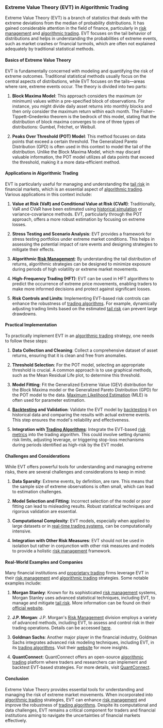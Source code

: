 ### Extreme Value Theory (EVT) in Algorithmic Trading

Extreme Value Theory (EVT) is a branch of statistics that deals with the extreme deviations from the median of probability distributions. It has gained considerable attention in the field of finance, particularly in [risk management](../r/risk_management.md) and [algorithmic trading](../a/algorithmic_trading.md). EVT focuses on the tail behavior of distributions and helps in understanding the probabilities of extreme events, such as market crashes or financial turmoils, which are often not explained adequately by traditional statistical methods.

#### Basics of Extreme Value Theory

EVT is fundamentally concerned with modeling and quantifying the risk of extreme outcomes. Traditional statistical methods usually focus on the central aspects of distributions, while EVT focuses on the tails—areas where rare, extreme events occur. The theory is divided into two parts:

1. **Block Maxima Model**: This approach considers the maximum (or minimum) values within a pre-specified block of observations. For instance, you might divide daily asset returns into monthly blocks and then only consider the maximum return within each month. The Fisher–Tippett–Gnedenko theorem is the bedrock of this model, stating that the distribution of block maxima converges to one of three types of distributions: Gumbel, Fréchet, or Weibull.

2. **Peaks Over Threshold (POT) Model**: This method focuses on data points that exceed a certain threshold. The Generalized Pareto Distribution (GPD) is often used in this context to model the tail of the distribution. Unlike the Block Maxima Model, which may discard valuable information, the POT model utilizes all data points that exceed the threshold, making it a more data-efficient method.

#### Applications in Algorithmic Trading

EVT is particularly useful for managing and understanding the [tail risk](../t/tail_risk.md) in financial markets, which is an essential aspect of [algorithmic trading](../a/algorithmic_trading.md). Various applications in this context include:

1. **Value at Risk (VaR) and Conditional Value at Risk (CVaR)**: Traditionally, VaR and CVaR have been estimated using [historical simulation](../h/historical_simulation.md) or variance-covariance methods. EVT, particularly through the POT approach, offers a more robust estimation by focusing on extreme losses.

2. **Stress Testing and Scenario Analysis**: EVT provides a framework for stress testing portfolios under extreme market conditions. This helps in assessing the potential impact of rare events and designing strategies to mitigate their effects.

3. **Algorithmic [Risk Management](../r/risk_management.md)**: By understanding the tail distribution of returns, algorithmic strategies can be designed to minimize exposure during periods of high volatility or extreme market movements.

4. **High-Frequency Trading (HFT)**: EVT can be used in HFT algorithms to predict the occurrence of extreme price movements, enabling traders to make more informed decisions and protect against significant losses.

5. **Risk Controls and Limits**: Implementing EVT-based risk controls can enhance the robustness of [trading algorithms](../t/trading_algorithms.md). For example, dynamically adjusting trading limits based on the estimated [tail risk](../t/tail_risk.md) can prevent large drawdowns.

#### Practical Implementation

To practically implement EVT in an [algorithmic trading](../a/algorithmic_trading.md) strategy, one needs to follow these steps:

1. **Data Collection and Cleaning**: Collect a comprehensive dataset of asset returns, ensuring that it is clean and free from anomalies.

2. **Threshold Selection**: For the POT model, selecting an appropriate threshold is crucial. A common approach is to use graphical methods, such as the Mean Residual Life plot, to determine this threshold.

3. **Model Fitting**: Fit the Generalized Extreme Value (GEV) distribution for the Block Maxima model or the Generalized Pareto Distribution (GPD) for the POT model to the data. [Maximum Likelihood Estimation](../m/maximum_likelihood_estimation.md) (MLE) is often used for parameter estimation.

4. **[Backtesting](../b/backtesting.md) and Validation**: Validate the EVT model by [backtesting](../b/backtesting.md) it on historical data and comparing the results with actual extreme events. This step ensures the model's reliability and effectiveness.

5. **Integration with [Trading Algorithms](../t/trading_algorithms.md)**: Integrate the EVT-based [risk metrics](../r/risk_metrics.md) into the trading algorithm. This could involve setting dynamic risk limits, adjusting leverage, or triggering stop-loss mechanisms during periods identified as high-risk by the EVT model.

#### Challenges and Considerations

While EVT offers powerful tools for understanding and managing extreme risks, there are several challenges and considerations to keep in mind:

1. **Data Sparsity**: Extreme events, by definition, are rare. This means that the sample size of extreme observations is often small, which can lead to estimation challenges.

2. **Model Selection and Fitting**: Incorrect selection of the model or poor fitting can lead to misleading results. Robust statistical techniques and rigorous validation are essential.

3. **Computational Complexity**: EVT models, especially when applied to large datasets or in [real-time trading systems](../r/real-time_trading_systems.md), can be computationally intensive.

4. **Integration with Other Risk Measures**: EVT should not be used in isolation but rather in conjunction with other risk measures and models to provide a holistic [risk management](../r/risk_management.md) framework.

#### Real-World Examples and Companies

Many financial institutions and [proprietary trading](../p/proprietary_trading.md) firms leverage EVT in their [risk management](../r/risk_management.md) and [algorithmic trading](../a/algorithmic_trading.md) strategies. Some notable examples include:

1. **Morgan Stanley**: Known for its sophisticated [risk management](../r/risk_management.md) systems, Morgan Stanley uses advanced statistical techniques, including EVT, to manage and mitigate [tail risk](../t/tail_risk.md). More information can be found on their [official website](https://www.morganstanley.com/).

2. **J.P. Morgan**: J.P. Morgan's [Risk Management](../r/risk_management.md) division employs a variety of advanced methods, including EVT, to assess and control risk in their trading operations. Details can be accessed [here](https://www.jpmorgan.com/).

3. **Goldman Sachs**: Another major player in the financial industry, Goldman Sachs integrates advanced risk modeling techniques, including EVT, in its [trading algorithms](../t/trading_algorithms.md). Visit their [website](https://www.goldmansachs.com/) for more insights.

4. **QuantConnect**: QuantConnect offers an open-source [algorithmic trading](../a/algorithmic_trading.md) platform where traders and researchers can implement and backtest EVT-based strategies. For more details, visit [QuantConnect](https://www.quantconnect.com/).

#### Conclusion

Extreme Value Theory provides essential tools for understanding and managing the risk of extreme market movements. When incorporated into [algorithmic trading](../a/algorithmic_trading.md) strategies, EVT can enhance [risk management](../r/risk_management.md) and improve the robustness of [trading algorithms](../t/trading_algorithms.md). Despite its computational and data challenges, EVT remains a critical component for traders and financial institutions aiming to navigate the uncertainties of financial markets effectively.

